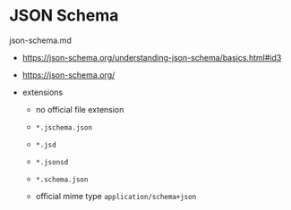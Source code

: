 # JSON Schema

json-schema.md

*   https://json-schema.org/understanding-json-schema/basics.html#id3

*   https://json-schema.org/

*   extensions

    *   no official file extension

    *   `*.jschema.json`

    *   `*.jsd`
    
    *   `*.jsonsd` 

    *   `*.schema.json`

    *   official mime type `application/schema+json`